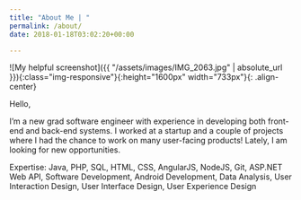 ```yaml
---
title: "About Me | "
permalink: /about/
date: 2018-01-18T03:02:20+00:00

---
```

![My helpful screenshot]({{ "/assets/images/IMG_2063.jpg" | absolute_url }}){:class="img-responsive"}{:height="1600px" width="733px"}{: .align-center}


Hello,

I’m a new grad software engineer with experience in developing both front-end and back-end systems. I worked at a startup and a couple of projects where I had the chance to work on many user-facing products! Lately, I am looking for new opportunities.


Expertise: Java, PHP, SQL, HTML, CSS, AngularJS, NodeJS, Git, ASP.NET Web API, Software Development, Android Development, Data Analysis, User Interaction Design, User Interface Design, User Experience Design
